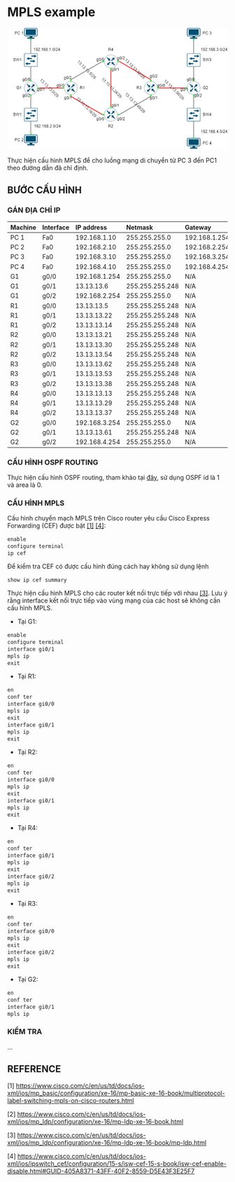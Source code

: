 # MPLS example

![Topology](./img/topology.png)

Thực hiện cấu hình MPLS để cho luồng mạng di chuyển từ PC 3 đến PC1 theo đường dẫn đã chỉ định.

## BƯỚC CẤU HÌNH

### GÁN ĐỊA CHỈ IP

|Machine|Interface|IP address|Netmask|Gateway|
|:------|:--------|:---------|:------|:------|
|PC 1|Fa0|192.168.1.10|255.255.255.0|192.168.1.254|
|PC 2|Fa0|192.168.2.10|255.255.255.0|192.168.2.254|
|PC 3|Fa0|192.168.3.10|255.255.255.0|192.168.3.254|
|PC 4|Fa0|192.168.4.10|255.255.255.0|192.168.4.254|
|G1|g0/0|192.168.1.254|255.255.255.0|N/A|
|G1|g0/1|13.13.13.6|255.255.255.248|N/A|
|G1|g0/2|192.168.2.254|255.255.255.0|N/A|
|R1|g0/0|13.13.13.5|255.255.255.248|N/A|
|R1|g0/1|13.13.13.22|255.255.255.248|N/A|
|R1|g0/2|13.13.13.14|255.255.255.248|N/A|
|R2|g0/0|13.13.13.21|255.255.255.248|N/A|
|R2|g0/1|13.13.13.30|255.255.255.248|N/A|
|R2|g0/2|13.13.13.54|255.255.255.248|N/A|
|R3|g0/0|13.13.13.62|255.255.255.248|N/A|
|R3|g0/1|13.13.13.53|255.255.255.248|N/A|
|R3|g0/2|13.13.13.38|255.255.255.248|N/A|
|R4|g0/0|13.13.13.13|255.255.255.248|N/A|
|R4|g0/1|13.13.13.29|255.255.255.248|N/A|
|R4|g0/2|13.13.13.37|255.255.255.248|N/A|
|G2|g0/0|192.168.3.254|255.255.255.0|N/A|
|G2|g0/1|13.13.13.61|255.255.255.248|N/A|
|G2|g0/2|192.168.4.254|255.255.255.0|N/A|

### CẤU HÌNH OSPF ROUTING

Thực hiện cấu hình OSPF routing, tham khảo tại [đây](../OSPF_routing/index.md), sử dụng OSPF id là 1 và area là 0.

### CẤU HÌNH MPLS

Cấu hình chuyển mạch MPLS trên Cisco router yêu cầu Cisco Express Forwarding (CEF) được bật [[1]](https://www.cisco.com/c/en/us/td/docs/ios-xml/ios/mp_basic/configuration/xe-16/mp-basic-xe-16-book/multiprotocol-label-switching-mpls-on-cisco-routers.html) [[4]](https://www.cisco.com/c/en/us/td/docs/ios-xml/ios/ipswitch_cef/configuration/15-s/isw-cef-15-s-book/isw-cef-enable-disable.html#GUID-405A8371-43FF-40F2-8559-D5E43F3E25F7):

```
enable
configure terminal
ip cef
```

Để kiểm tra CEF có được cấu hình đúng cách hay không sử dụng lệnh 

```
show ip cef summary
```

Thực hiện cấu hình MPLS cho các router kết nối trực tiếp với nhau [[3]](https://www.cisco.com/c/en/us/td/docs/ios-xml/ios/mp_ldp/configuration/xe-16/mp-ldp-xe-16-book/mp-ldp.html). Lưu ý rằng interface kết nối trực tiếp vào vùng mạng của các host sẽ không cần cấu hình MPLS.

- Tại G1:

```
enable
configure terminal
interface gi0/1
mpls ip
exit
```

- Tại R1:

```
en
conf ter
interface gi0/0
mpls ip
exit
interface gi0/1
mpls ip
exit
```

- Tại R2:

```
en
conf ter
interface gi0/0
mpls ip
exit
interface gi0/1
mpls ip
exit
```

- Tại R4:

```
en
conf ter
interface gi0/1
mpls ip
exit
interface gi0/2
mpls ip
exit
```

- Tại R3:

```
en
conf ter
interface gi0/0
mpls ip
exit
interface gi0/2
mpls ip
exit
```

- Tại G2:

```
en
conf ter
interface gi0/1
mpls ip
```

### KIỂM TRA

...

## REFERENCE

[1] <https://www.cisco.com/c/en/us/td/docs/ios-xml/ios/mp_basic/configuration/xe-16/mp-basic-xe-16-book/multiprotocol-label-switching-mpls-on-cisco-routers.html>

[2] <https://www.cisco.com/c/en/us/td/docs/ios-xml/ios/mp_ldp/configuration/xe-16/mp-ldp-xe-16-book.html>

[3] <https://www.cisco.com/c/en/us/td/docs/ios-xml/ios/mp_ldp/configuration/xe-16/mp-ldp-xe-16-book/mp-ldp.html>

[4] <https://www.cisco.com/c/en/us/td/docs/ios-xml/ios/ipswitch_cef/configuration/15-s/isw-cef-15-s-book/isw-cef-enable-disable.html#GUID-405A8371-43FF-40F2-8559-D5E43F3E25F7>

